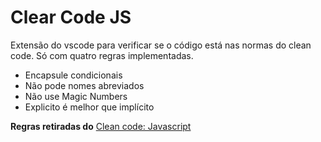 # Clear Code JS

Extensão do vscode para verificar se o código está nas normas do clean code.
Só com quatro regras implementadas.

* Encapsule condicionais
* Não pode nomes abreviados
* Não use Magic Numbers
* Explicito é melhor que implícito

**Regras retiradas do** [Clean code: Javascript](https://github.com/felipe-augusto/clean-code-javascript)